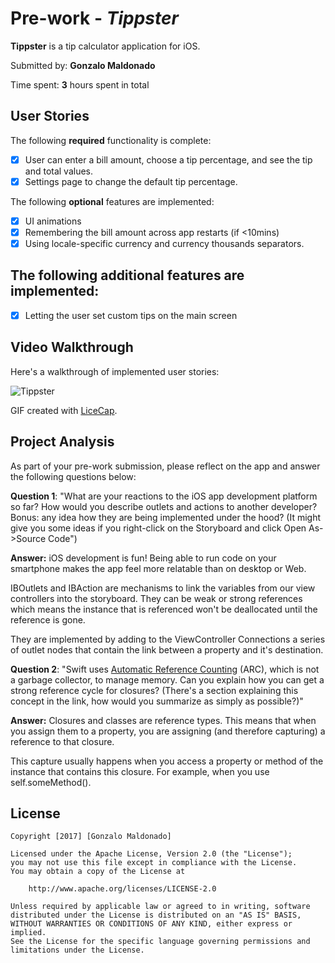 # Pre-work - *Tippster*

**Tippster** is a tip calculator application for iOS.

Submitted by: **Gonzalo Maldonado**

Time spent: **3** hours spent in total

## User Stories

The following **required** functionality is complete:

* [x] User can enter a bill amount, choose a tip percentage, and see the tip and total values.
* [x] Settings page to change the default tip percentage.

The following **optional** features are implemented:
* [x] UI animations
* [x] Remembering the bill amount across app restarts (if <10mins)
* [x] Using locale-specific currency and currency thousands separators.

## The following **additional** features are implemented:
- [x] Letting the user set custom tips on the main screen

## Video Walkthrough

Here's a walkthrough of implemented user stories:

![Tippster](http://i.imgur.com/eporbR3.gif)

GIF created with [LiceCap](http://www.cockos.com/licecap/).

## Project Analysis

As part of your pre-work submission, please reflect on the app and answer the following questions below:

**Question 1**: "What are your reactions to the iOS app development platform so far? How would you describe outlets and actions to another developer? Bonus: any idea how they are being implemented under the hood? (It might give you some ideas if you right-click on the Storyboard and click Open As->Source Code")

**Answer:**
iOS development is fun! Being able to run code on your smartphone makes the app feel more relatable than on desktop or Web.

IBOutlets and IBAction are mechanisms to link the variables from our view
controllers into the storyboard. They can be weak or strong references
which means the instance that is referenced won't be deallocated until
the reference is gone.

They are implemented by adding to the ViewController Connections a
series of outlet nodes that contain the link between a property and it's
destination.

**Question 2**: "Swift uses [Automatic Reference Counting](https://developer.apple.com/library/content/documentation/Swift/Conceptual/Swift_Programming_Language/AutomaticReferenceCounting.html#//apple_ref/doc/uid/TP40014097-CH20-ID49) (ARC), which is not a garbage collector, to manage memory. Can you explain how you can get a strong reference cycle for closures? (There's a section explaining this concept in the link, how would you summarize as simply as possible?)"

**Answer:**
Closures and classes are reference types. This means that when you
assign them to a property, you are assigning (and therefore capturing) a
reference to that closure.

This capture usually happens when you access a property or method of the instance
that contains this closure. For example, when you use
self.someMethod().

## License

    Copyright [2017] [Gonzalo Maldonado]

    Licensed under the Apache License, Version 2.0 (the "License");
    you may not use this file except in compliance with the License.
    You may obtain a copy of the License at

        http://www.apache.org/licenses/LICENSE-2.0

    Unless required by applicable law or agreed to in writing, software
    distributed under the License is distributed on an "AS IS" BASIS,
    WITHOUT WARRANTIES OR CONDITIONS OF ANY KIND, either express or implied.
    See the License for the specific language governing permissions and
    limitations under the License.
